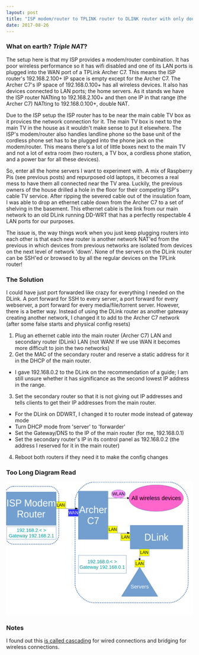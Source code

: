 ```yaml
---
layout: post
title: "ISP modem/router to TPLINK router to DLINK router with only double NAT instead of triple NAT"
date: 2017-08-26
---
```

### What on earth? _Triple NAT_?
The setup here is that my ISP provides a modem/router combination. It has poor wireless performance so it has wifi disabled and one of its LAN ports is plugged into the WAN port of a TPLink Archer C7. This means the ISP router's 192.168.2.100+ IP space is empty except for the Archer C7. The Archer C7's IP space of 192.168.0.100+ has all wireless devices. It also has devices connected to LAN ports; the home servers. As it stands we have the ISP router NATting to 192.168.2.100+ and then one IP in that range (the Archer C7) NATting to 192.168.0.100+, double NAT.

Due to the ISP setup the ISP router has to be near the main cable TV box as it provices the network connection for it. The main TV box is next to the main TV in the house as it wouldn't make sense to put it elsewhere. The ISP's modem/router also handles landline phone so the base unit of the cordless phone set has to be plugged into the phone jack on the modem/router. This means there's a lot of little boxes next to the main TV and not a lot of extra room (two routers, a TV box, a cordless phone station, and a power bar for all these devices).

So, enter all the home servers I want to experiment with. A mix of Raspberry Pis (see previous posts) and repurposed old laptops, it becomes a real mess to have them all connected near the TV area. Luckily, the previous owners of the house drilled a hole in the floor for their competing ISP's cable TV service. After ripping the severed cable out of the insulation foam, I was able to drop an ethernet cable down from the Archer C7 to a set of shelving in the basement. This ethernet cable is the link from our main network to an old DLink running DD-WRT that has a perfectly respectable 4 LAN ports for our purposes.

The issue is, the way things work when you just keep plugging routers into each other is that each new router is another network NAT'ed from the previous in which devices from previous networks are isolated from devices on the next level of network 'down'. None of the servers on the DLink router can be SSH'ed or browsed to by all the regular devices on the TPLink router!

### The Solution
I could have just port forwarded like crazy for everything I needed on the DLink. A port forward for SSH to every server, a port forward for every webserver, a port forward for every media/file/torrent server. However, there is a better way. 
Instead of using the DLink router as another gateway creating another network, I changed it to add to the Archer C7 network (after some false starts and physical config resets)
1. Plug an ethernet cable into the main router (Archer C7) LAN and secondary router (DLink) LAN (not WAN! If we use WAN it becomes more difficult to join the two networks)
2. Get the MAC of the secondary router and reserve a static address for it in the DHCP of the main router. 
- I gave 192.168.0.2 to the DLink on the recommendation of a guide; I am still unsure whether it has significance as the second lowest IP address in the range.
3. Set the secondary router so that it is not giving out IP addresses and tells clients to get their IP addresses from the main router.
- For the DLink on DDWRT, I changed it to router mode instead of gateway mode
- Turn DHCP mode from 'server' to 'forwarder'
- Set the Gateway/DNS to the IP of the main router (for me, 192.168.0.1)
- Set the secondary router's IP in its control panel as 192.168.0.2 (the address I reserved for it in the main router)
4. Reboot both routers if they need it to make the config changes


### Too Long Diagram Read
![Home Network](https://raw.githubusercontent.com/SuperThunder/SuperThunder.github.io/master/content/HomeNetwork/RoutingDiagram.png "Diagram")

### Notes
I found out this [is called cascading](https://www.linksys.com/ca/support-article?articleNum=132275) for wired connections and bridging for wireless connections. 
